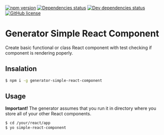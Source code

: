 [![npm version](https://badge.fury.io/js/generator-simple-react-component.svg)](https://badge.fury.io/js/generator-simple-react-component)
[![Dependencies status](https://david-dm.org/fadehelix/generator-simple-react-component/master/status.svg)](https://david-dm.org/fadehelix/narcoticmd/master)
[![Dev dependencies status](https://david-dm.org/fadehelix/generator-simple-react-component/master/dev-status.svg)](https://david-dm.org/fadehelix/narcoticmd/master?type=dev)
[![GitHub license](https://img.shields.io/badge/license-MIT-blue.svg)](https://raw.githubusercontent.com/fadehelix/generator-simple-react-component/master/LICENSE)
# Generator Simple React Component
Create basic functional or class React component with test checking if component is rendering poperly.




## Insalation
```bash
$ npm i -g generator-simple-react-component
```
## Usage
__Important!__ The generator assumes that you run it in directory where you store all of your other React components.
```bash
$ cd /your/react/app
$ yo simple-react-component
```

